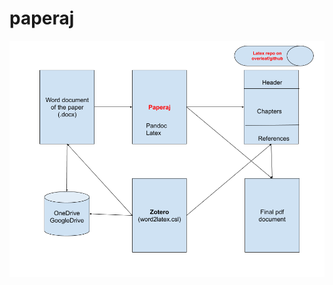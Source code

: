 # paperaj


[![paperaj](https://github.com/dermatologist/paperaj/blob/master/paperaj-workflow.png)](https://github.com/dermatologist/paperaj/blob/master/paperaj-workflow.png)
